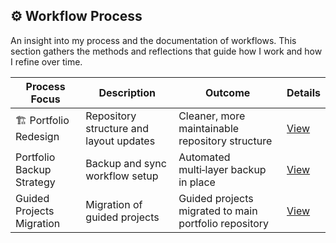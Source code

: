 ## ⚙️ Workflow Process

An insight into my process and the documentation of workflows. This section gathers the methods and reflections that guide how I work and how I refine over time.


| Process Focus              | Description                               | Outcome                                   | Details |
|-----------------------------|-------------------------------------------|-------------------------------------------|------|
|🏗️ Portfolio Redesign          | Repository structure and layout updates   | Cleaner, more maintainable repository structure  | [View](https://github.com/musman-uk/portfolio/blob/main/workflow-process/portfolio-design/README.md) |
| Portfolio Backup Strategy   | Backup and sync workflow setup            | Automated multi‑layer backup in place      |  [View](https://github.com/musman-uk/portfolio/blob/main/workflow-process/portfolio-backup-strategy/README.md)    |
| Guided Projects Migration   | Migration of guided projects     | Guided projects migrated to main portfolio repository    |  [View](https://github.com/musman-uk/portfolio/blob/main/workflow-process/guided-projects-migration/README.md)  |

